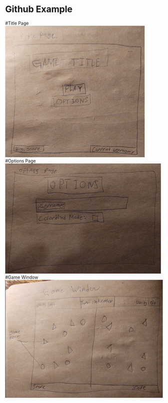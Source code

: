 # Github Example
#Title Page
![Title Page Mockup](/Images/Title.png)
#Options Page
![Title Page Mockup](/Images/Options.png)
#Game Window
![Title Page Mockup](/Images/GameWindow.png)